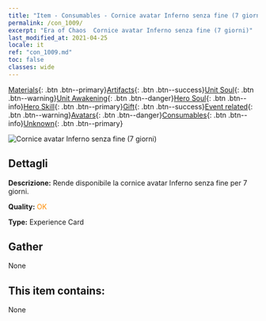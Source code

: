 ```yaml
---
title: "Item - Consumables - Cornice avatar Inferno senza fine (7 giorni)"
permalink: /con_1009/
excerpt: "Era of Chaos  Cornice avatar Inferno senza fine (7 giorni)"
last_modified_at: 2021-04-25
locale: it
ref: "con_1009.md"
toc: false
classes: wide
---
```

 [Materials](/ItemsIT/){: .btn .btn--primary}[Artifacts](/ItemsIT/Artifacts/){: .btn .btn--success}[Unit Soul](/ItemsIT/UnitSoul/){: .btn .btn--warning}[Unit Awakening](/ItemsIT/UnitAwakening/){: .btn .btn--danger}[Hero Soul](/ItemsIT/HeroSoul/){: .btn .btn--info}[Hero Skill](/ItemsIT/HeroSkill/){: .btn .btn--primary}[Gift](/ItemsIT/Gift/){: .btn .btn--success}[Event related](/ItemsIT/Events/){: .btn .btn--warning}[Avatars](/ItemsIT/Avatars/){: .btn .btn--danger}[Consumables](/ItemsIT/Consumables/){: .btn .btn--info}[Unknown](/ItemsIT/Unknown/){: .btn .btn--primary}

 ![Cornice avatar Inferno senza fine (7 giorni)](/images/a/avatarFrame_58.png)

## Dettagli
 **Descrizione:** Rende disponibile la cornice avatar Inferno senza fine per 7 giorni.

 **Quality:** <span style="color: #FF8C00">OK</span>

 **Type:** Experience Card

## Gather

  None

## This item contains:

  None

